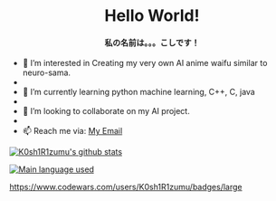 <h1 align="center"> Hello World!</h1>
<h4 align="center"> 私の名前は。。。こしです！</h4>

- 👀 I’m interested in Creating my very own AI anime waifu similar to neuro-sama.
- 
- 🌱 I’m currently learning python machine learning, C++, C, java
- 
- 💞️ I’m looking to collaborate on my AI project.
- 
- 📫 Reach me via: <a href="johnbenedictmonares@gmail.com">My Email<a href>
 
![K0sh1R1zumu's github stats](https://github-readme-stats.vercel.app/api?username=K0sh1R1zumu&hide_title=false&hide_border=true&show_icons=true&include_all_commits=true&line_height=21&theme=dracula)
 
 ![ Main language used ](https://github-readme-stats.vercel.app/api/top-langs/?username=K0sh1R1zumu&hide_title=false&hide_border=true&layout=compact&theme=dracula)
 
 https://www.codewars.com/users/K0sh1R1zumu/badges/large

<!---
K0sh1R1zumu/K0sh1R1zumu is a ✨ special ✨ repository because its `README.md` (this file) appears on your GitHub profile.
You can click the Preview link to take a look at your changes.
--->
